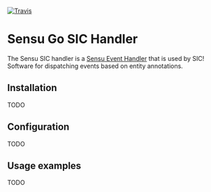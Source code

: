 [![Travis](https://img.shields.io/travis/SICSoftwareGmbH/sensu-sic-handler/master.svg)](https://travis-ci.org/SICSoftwareGmbH/sensu-sic-handler)

# Sensu Go SIC Handler

The Sensu SIC handler is a [Sensu Event Handler][1] that is used by SIC! Software for dispatching events based on entity annotations.

## Installation

TODO

## Configuration

TODO

## Usage examples

TODO

[1]: https://docs.sensu.io/sensu-go/5.0/reference/handlers/#how-do-sensu-handlers-work
